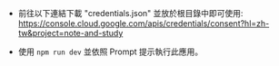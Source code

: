 - 前往以下連結下載 "credentials.json" 並放於根目錄中即可使用:
  https://console.cloud.google.com/apis/credentials/consent?hl=zh-tw&project=note-and-study

- 使用 `npm run dev` 並依照 Prompt 提示執行此應用。
